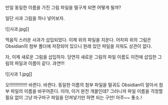 만일 동일한 이름을 가진 그림 파일을 떨구게 되면 어떻게 될까?

일단 사과 그림을 하나 넣어보자.

![[사과.jpg]]

먹음직 스러운 사과가 삽입되었다. 이제 위의 파일을 지운다. 어차피 위의 그림은 Obsidian의 첨부 폴더에 저장되어 있으니 원래 있던 파일을 지워도 상관이 없다. 

자, 이제 새로운 그림을 삽입하자. 당연히 새로운 그림의 파일 이름도 이전에 삽입한 그림의 파일과 이름이 같다. 과연!!!

![[사과 1.jpg]]

오!!!!!!!!!!!!!! 바뀐다. 바뀐다. 동일한 이름의 첨부 파일을 떨궈도 Obsidian이 알아서 첨부 파일의 이름을 바꾸어준다. 이야, 이거 완전 개꿀인데? 그러니까 파일 이름을 걱정할 필요 없이 그냥 마구마구 파일을 던져넣기만 하면 되는 구만! 아주~~ 좋소.!


